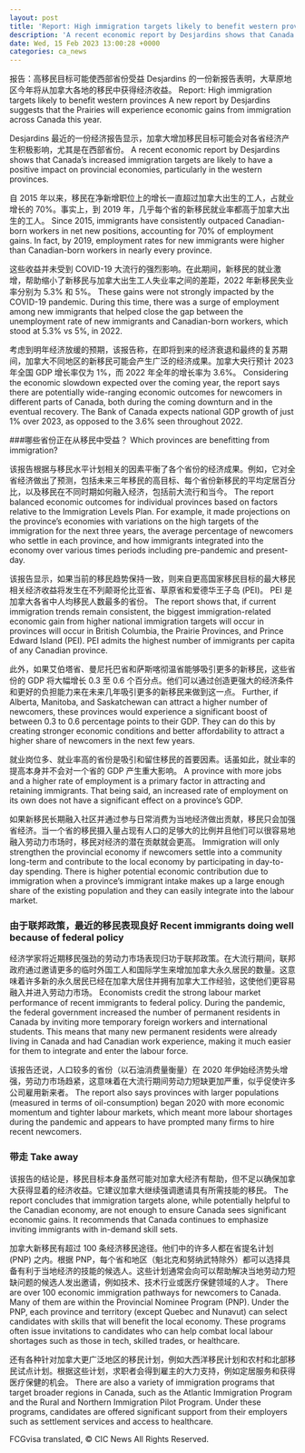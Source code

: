 ```yaml
---
layout: post
title: 'Report: High immigration targets likely to benefit western provinces'
description: 'A recent economic report by Desjardins shows that Canada’s increased immigration targets are likely to have a positive impact on provincial economies, particularly in the western provinces. Since 2015, immigrants have consistently outpaced Canadian-born workers in net new positions, accounting for 70% of employment gains. In fact, by 2019, employment rates for new immigrants were […]'
date: Wed, 15 Feb 2023 13:00:28 +0000
categories: ca_news
---
```


报告：高移民目标可能使西部省份受益 Desjardins 的一份新报告表明，大草原地区今年将从加拿大各地的移民中获得经济收益。	Report: High immigration targets likely to benefit western provinces A new report by Desjardins suggests that the Prairies will experience economic gains from immigration across Canada this year.
	
Desjardins 最近的一份经济报告显示，加拿大增加移民目标可能会对各省经济产生积极影响，尤其是在西部省份。	A recent economic report by Desjardins shows that Canada’s increased immigration targets are likely to have a positive impact on provincial economies, particularly in the western provinces.
	
自 2015 年以来，移民在净新增职位上的增长一直超过加拿大出生的工人，占就业增长的 70%。事实上，到 2019 年，几乎每个省的新移民就业率都高于加拿大出生的工人。	Since 2015, immigrants have consistently outpaced Canadian-born workers in net new positions, accounting for 70% of employment gains. In fact, by 2019, employment rates for new immigrants were higher than Canadian-born workers in nearly every province.
	
这些收益并未受到 COVID-19 大流行的强烈影响。在此期间，新移民的就业激增，帮助缩小了新移民与加拿大出生工人失业率之间的差距，2022 年新移民失业率分别为 5.3% 和 5%。	These gains were not strongly impacted by the COVID-19 pandemic. During this time, there was a surge of employment among new immigrants that helped close the gap between the unemployment rate of new immigrants and Canadian-born workers, which stood at 5.3% vs 5%, in 2022.
	
考虑到明年经济放缓的预期，该报告称，在即将到来的经济衰退和最终的复苏期间，加拿大不同地区的新移民可能会产生广泛的经济成果。加拿大央行预计 2023 年全国 GDP 增长率仅为 1%，而 2022 年全年的增长率为 3.6%。	Considering the economic slowdown expected over the coming year, the report says there are potentially wide-ranging economic outcomes for newcomers in different parts of Canada, both during the coming downturn and in the eventual recovery. The Bank of Canada expects national GDP growth of just 1% over 2023, as opposed to the 3.6% seen throughout 2022.
	
###哪些省份正在从移民中受益？	Which provinces are benefitting from immigration?
	
该报告根据与移民水平计划相关的因素平衡了各个省份的经济成果。例如，它对全省经济做出了预测，包括未来三年移民的高目标、每个省份新移民的平均定居百分比，以及移民在不同时期如何融入经济，包括前大流行和当今。	The report balanced economic outcomes for individual provinces based on factors relative to the Immigration Levels Plan. For example, it made projections on the province’s economies with variations on the high targets of the immigration for the next three years, the average percentage of newcomers who settle in each province, and how immigrants integrated into the economy over various times periods including pre-pandemic and present-day.
	
该报告显示，如果当前的移民趋势保持一致，则来自更高国家移民目标的最大移民相关经济收益将发生在不列颠哥伦比亚省、草原省和爱德华王子岛 (PEI)。 PEI 是加拿大各省中人均移民人数最多的省份。	The report shows that, if current immigration trends remain consistent, the biggest immigration-related economic gain from higher national immigration targets will occur in provinces will occur in British Columbia, the Prairie Provinces, and Prince Edward Island (PEI). PEI admits the highest number of immigrants per capita of any Canadian province.
	
此外，如果艾伯塔省、曼尼托巴省和萨斯喀彻温省能够吸引更多的新移民，这些省份的 GDP 将大幅增长 0.3 至 0.6 个百分点。他们可以通过创造更强大的经济条件和更好的负担能力来在未来几年吸引更多的新移民来做到这一点。	Further, if Alberta, Manitoba, and Saskatchewan can attract a higher number of newcomers, these provinces would experience a significant boost of between 0.3 to 0.6 percentage points to their GDP. They can do this by creating stronger economic conditions and better affordability to attract a higher share of newcomers in the next few years.
	
就业岗位多、就业率高的省份是吸引和留住移民的首要因素。话虽如此，就业率的提高本身并不会对一个省的 GDP 产生重大影响。	A province with more jobs and a higher rate of employment is a primary factor in attracting and retaining immigrants. That being said, an increased rate of employment on its own does not have a significant effect on a province’s GDP.
	
如果新移民长期融入社区并通过参与日常消费为当地经济做出贡献，移民只会加强省经济。当一个省的移民摄入量占现有人口的足够大的比例并且他们可以很容易地融入劳动力市场时，移民对经济的潜在贡献就会更高。	Immigration will only strengthen the provincial economy if newcomers settle into a community long-term and contribute to the local economy by participating in day-to-day spending. There is higher potential economic contribution due to immigration when a province’s immigrant intake makes up a large enough share of the existing population and they can easily integrate into the labour market.
	
### 由于联邦政策，最近的移民表现良好	Recent immigrants doing well because of federal policy
	
经济学家将近期移民强劲的劳动力市场表现归功于联邦政策。在大流行期间，联邦政府通过邀请更多的临时外国工人和国际学生来增加加拿大永久居民的数量。这意味着许多新的永久居民已经在加拿大居住并拥有加拿大工作经验，这使他们更容易融入并进入劳动力市场。	Economists credit the strong labour market performance of recent immigrants to federal policy. During the pandemic, the federal government increased the number of permanent residents in Canada by inviting more temporary foreign workers and international students. This means that many new permanent residents were already living in Canada and had Canadian work experience, making it much easier for them to integrate and enter the labour force.
	
该报告还说，人口较多的省份（以石油消费量衡量）在 2020 年伊始经济势头增强，劳动力市场趋紧，这意味着在大流行期间劳动力短缺更加严重，似乎促使许多公司雇用新来者。	The report also says provinces with larger populations (measured in terms of oil-consumption) began 2020 with more economic momentum and tighter labour markets, which meant more labour shortages during the pandemic and appears to have prompted many firms to hire recent newcomers.
	
### 带走	Take away
	
该报告的结论是，移民目标本身虽然可能对加拿大经济有帮助，但不足以确保加拿大获得显着的经济收益。它建议加拿大继续强调邀请具有所需技能的移民。	The report concludes that immigration targets alone, while potentially helpful to the Canadian economy, are not enough to ensure Canada sees significant economic gains. It recommends that Canada continues to emphasize inviting immigrants with in-demand skill sets.
	
加拿大新移民有超过 100 条经济移民途径。他们中的许多人都在省提名计划 (PNP) 之内。根据 PNP，每个省和地区（魁北克和努纳武特除外）都可以选择具备有利于当地经济的技能的候选人。这些计划通常会向可以帮助解决当地劳动力短缺问题的候选人发出邀请，例如技术、技术行业或医疗保健领域的人才。	There are over 100 economic immigration pathways for newcomers to Canada. Many of them are within the Provincial Nominee Program (PNP). Under the PNP, each province and territory (except Quebec and Nunavut) can select candidates with skills that will benefit the local economy. These programs often issue invitations to candidates who can help combat local labour shortages such as those in tech, skilled trades, or healthcare.
	
还有各种针对加拿大更广泛地区的移民计划，例如大西洋移民计划和农村和北部移民试点计划。根据这些计划，求职者会得到雇主的大力支持，例如定居服务和获得医疗保健的机会。	There are also a variety of immigration programs that target broader regions in Canada, such as the Atlantic Immigration Program and the Rural and Northern Immigration Pilot Program. Under these programs, candidates are offered significant support from their employers such as settlement services and access to healthcare.
	

FCGvisa translated, © CIC News All Rights Reserved.
